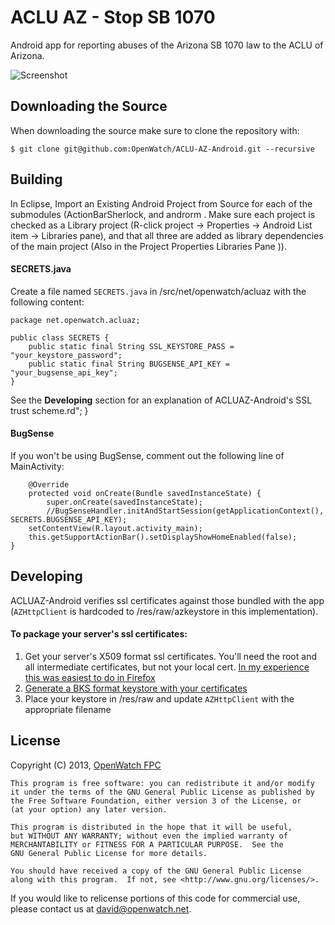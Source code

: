 ACLU AZ - Stop SB 1070
======================

Android app for reporting abuses of the Arizona SB 1070 law to the ACLU of Arizona.


![Screenshot](https://raw.github.com/OpenWatch/ACLU-AZ-Android/master/screenshots/home_nexus7.png)


## Downloading the Source
    
When downloading the source make sure to clone the repository with:

    $ git clone git@github.com:OpenWatch/ACLU-AZ-Android.git --recursive
    
## Building

In Eclipse, Import an Existing Android Project from Source for each of the submodules (ActionBarSherlock, and androrm . Make sure each project is checked as a Library project (R-click project -> Properties -> Android List item -> Libraries pane), and that all three are added as library dependencies of the main project (Also in the Project Properties Libraries Pane       )).

#### SECRETS.java 

Create a file named `SECRETS.java` in /src/net/openwatch/acluaz with the following content:


	package net.openwatch.acluaz;

	public class SECRETS {
		public static final String SSL_KEYSTORE_PASS = "your_keystore_password";
		public static final String BUGSENSE_API_KEY = "your_bugsense_api_key";
	}
See the **Developing** section for an explanation of ACLUAZ-Android's SSL trust scheme.rd";
	}

#### BugSense
If you won't be using BugSense, comment out the following line of MainActivity:

		@Override
		protected void onCreate(Bundle savedInstanceState) {
			super.onCreate(savedInstanceState);
			//BugSenseHandler.initAndStartSession(getApplicationContext(), SECRETS.BUGSENSE_API_KEY);
		setContentView(R.layout.activity_main);
		this.getSupportActionBar().setDisplayShowHomeEnabled(false);
	}
## Developing

ACLUAZ-Android verifies ssl certificates against those bundled with the app (`AZHttpClient` is hardcoded to /res/raw/azkeystore in this implementation). 

#### To package your server's ssl certificates:

 1. Get your server's X509 format ssl certificates. You'll need the root and all intermediate certificates, but not your local cert. [In my experience this was easiest to do in Firefox](http://superuser.com/a/97203/185405)
 2. [Generate a BKS format keystore with your certificates](http://blog.antoine.li/2010/10/22/android-trusting-ssl-certificates/)
 3. Place your keystore in /res/raw and update `AZHttpClient` with the appropriate filename

## License

Copyright (C) 2013, [OpenWatch FPC](http://openwatch.net)

	This program is free software: you can redistribute it and/or modify
	it under the terms of the GNU General Public License as published by
	the Free Software Foundation, either version 3 of the License, or
	(at your option) any later version.
	
	This program is distributed in the hope that it will be useful,
	but WITHOUT ANY WARRANTY; without even the implied warranty of
	MERCHANTABILITY or FITNESS FOR A PARTICULAR PURPOSE.  See the
	GNU General Public License for more details.
	
	You should have received a copy of the GNU General Public License
	along with this program.  If not, see <http://www.gnu.org/licenses/>.

If you would like to relicense portions of this code for commercial use, 
please contact us at [david@openwatch.net](mailto:david@openwatch.net).

